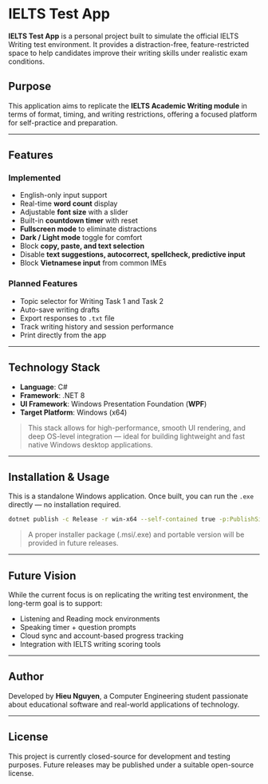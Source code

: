 # IELTS Test App

**IELTS Test App** is a personal project built to simulate the official IELTS Writing test environment. It provides a distraction-free, feature-restricted space to help candidates improve their writing skills under realistic exam conditions.

## Purpose

This application aims to replicate the **IELTS Academic Writing module** in terms of format, timing, and writing restrictions, offering a focused platform for self-practice and preparation.

---

## Features

### Implemented

- English-only input support  
- Real-time **word count** display  
- Adjustable **font size** with a slider  
- Built-in **countdown timer** with reset  
- **Fullscreen mode** to eliminate distractions  
- **Dark / Light mode** toggle for comfort  
- Block **copy, paste, and text selection**  
- Disable **text suggestions, autocorrect, spellcheck, predictive input**  
- Block **Vietnamese input** from common IMEs  

### Planned Features

- Topic selector for Writing Task 1 and Task 2  
- Auto-save writing drafts  
- Export responses to `.txt` file  
- Track writing history and session performance  
- Print directly from the app  

---

## Technology Stack

- **Language**: C#  
- **Framework**: .NET 8  
- **UI Framework**: Windows Presentation Foundation (**WPF**)  
- **Target Platform**: Windows (x64)

> This stack allows for high-performance, smooth UI rendering, and deep OS-level integration — ideal for building lightweight and fast native Windows desktop applications.

---

## Installation & Usage

This is a standalone Windows application. Once built, you can run the `.exe` directly — no installation required.

```bash
dotnet publish -c Release -r win-x64 --self-contained true -p:PublishSingleFile=true
```

> A proper installer package (.msi/.exe) and portable version will be provided in future releases.

---

## Future Vision

While the current focus is on replicating the writing test environment, the long-term goal is to support:

- Listening and Reading mock environments  
- Speaking timer + question prompts  
- Cloud sync and account-based progress tracking  
- Integration with IELTS writing scoring tools  

---

## Author

Developed by **Hieu Nguyen**, a Computer Engineering student passionate about educational software and real-world applications of technology.

---

## License

This project is currently closed-source for development and testing purposes. Future releases may be published under a suitable open-source license.